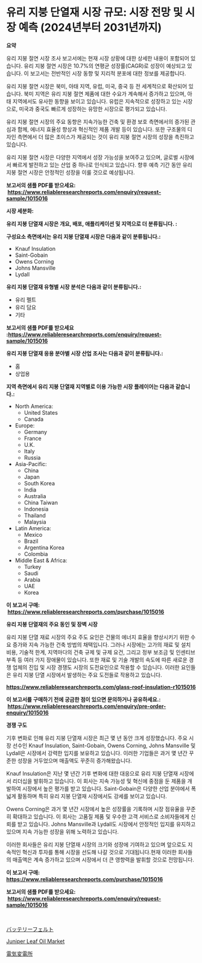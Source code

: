 <p><h1>유리 지붕 단열재 시장 규모: 시장 전망 및 시장 예측 (2024년부터 2031년까지)</h1></p><p><strong>요약</strong></p>
<p><p>유리 지붕 절연 시장 조사 보고서에는 현재 시장 상황에 대한 상세한 내용이 포함되어 있습니다. 유리 지붕 절연 시장은 10.7%의 연평균 성장률(CAGR)로 성장이 예상되고 있습니다. 이 보고서는 전반적인 시장 동향 및 지리적 분포에 대한 정보를 제공합니다.</p><p>유리 지붕 절연 시장은 북미, 아태 지역, 유럽, 미국, 중국 등 전 세계적으로 확산되어 있습니다. 북미 지역은 유리 지붕 절연 제품에 대한 수요가 계속해서 증가하고 있으며, 아태 지역에서도 유사한 동향을 보이고 있습니다. 유럽은 지속적으로 성장하고 있는 시장으로, 미국과 중국도 빠르게 성장하는 유망한 시장으로 평가되고 있습니다.</p><p>유리 지붕 절연 시장의 주요 동향은 지속가능한 건축 및 환경 보호 측면에서의 증가된 관심과 함께, 에너지 효율성 향상과 혁신적인 제품 개발 등이 있습니다. 또한 구조물의 디자인 측면에서 더 많은 초이스가 제공되는 것이 유리 지붕 절연 시장의 성장을 촉진하고 있습니다.</p><p>유리 지붕 절연 시장은 다양한 지역에서 성장 가능성을 보여주고 있으며, 글로벌 시장에서 빠르게 발전하고 있는 산업 중 하나로 인식되고 있습니다. 향후 예측 기간 동안 유리 지붕 절연 시장은 안정적인 성장을 이룰 것으로 예상됩니다.</p></p>
<p><strong>보고서의 샘플 PDF를 받으세요: &nbsp;<a href="https://www.reliableresearchreports.com/enquiry/request-sample/1015016">https://www.reliableresearchreports.com/enquiry/request-sample/1015016</a></strong></p>
<p><strong>시장 세분화:</strong></p>
<p><strong> 유리 지붕 단열재 시장은 개요, 배포, 애플리케이션 및 지역으로 더 분류됩니다. :</strong></p>
<p><strong>구성요소 측면에서는 유리 지붕 단열재 시장은 다음과 같이 분류됩니다.:</strong></p>
<p><ul><li>Knauf Insulation</li><li>Saint-Gobain</li><li>Owens Corning</li><li>Johns Mansville</li><li>Lydall</li></ul></p>
<p><strong> 유리 지붕 단열재 유형별 시장 분석은 다음과 같이 분류됩니다.:</strong></p>
<p><ul><li>유리 펠트</li><li>유리 담요</li><li>기타</li></ul></p>
<p><strong>보고서의 샘플 PDF를 받으세요 :<a href="https://www.reliableresearchreports.com/enquiry/request-sample/1015016">https://www.reliableresearchreports.com/enquiry/request-sample/1015016</a></strong></p>
<p><strong> 유리 지붕 단열재 응용 분야별 시장 산업 조사는 다음과 같이 분류됩니다.:</strong></p>
<p><ul><li>홈</li><li>상업용</li></ul></p>
<p><strong>지역 측면에서 유리 지붕 단열재 지역별로 이용 가능한 시장 플레이어는 다음과 같습니다.:</strong></p>
<p><ul>
    <li>
        North America:
        <ul>
            <li>United States</li>
            <li>Canada</li>
        </ul>
    </li>
    <li>
        Europe:
        <ul>
            <li>Germany</li>
            <li>France</li>
            <li>U.K.</li>
            <li>Italy</li>
            <li>Russia</li>
        </ul>
    </li>
    <li>
        Asia-Pacific:
        <ul>
            <li>China</li>
            <li>Japan</li>
            <li>South Korea</li>
            <li>India</li>
            <li>Australia</li>
            <li>China Taiwan</li>
            <li>Indonesia</li>
            <li>Thailand</li>
            <li>Malaysia</li>
        </ul>
    </li>
    <li>
        Latin America:
        <ul>
            <li>Mexico</li>
            <li>Brazil</li>
            <li>Argentina Korea</li>
            <li>Colombia</li>
        </ul>
    </li>
    <li>
        Middle East & Africa:
        <ul>
            <li>Turkey</li>
            <li>Saudi</li>
            <li>Arabia</li>
            <li>UAE</li>
            <li>Korea</li>
        </ul>
    </li>
    </ul></p>
<p><strong>이 보고서 구매: &nbsp;<a href="https://www.reliableresearchreports.com/purchase/1015016">https://www.reliableresearchreports.com/purchase/1015016</a></strong></p>
<p><strong>유리 지붕 단열재의 주요 동인 및 장벽 시장</strong></p>
<p><p>유리 지붕 단열 재료 시장의 주요 주도 요인은 건물의 에너지 효율을 향상시키기 위한 수요 증가와 지속 가능한 건축 방법의 채택입니다. 그러나 시장에는 고가의 재료 및 설치 비용, 기술적 한계, 지역마다의 건축 규제 및 규제 요건, 그리고 정부 보조금 및 인센티브 부족 등 여러 가지 장애물이 있습니다. 또한 재료 및 기술 개발의 속도에 따른 새로운 경쟁 업체의 진입 및 시장 경쟁도 시장의 도전요인으로 작용할 수 있습니다. 이러한 요인들은 유리 지붕 단열 시장에서 발생하는 주요 도전들로 작용하고 있습니다.</p></p>
<p><strong><a href="https://www.reliableresearchreports.com/glass-roof-insulation-r1015016">https://www.reliableresearchreports.com/glass-roof-insulation-r1015016</a></strong></p>
<p><strong>이 보고서를 구매하기 전에 궁금한 점이 있으면 문의하거나 공유하세요.: &nbsp;<a href="https://www.reliableresearchreports.com/enquiry/pre-order-enquiry/1015016">https://www.reliableresearchreports.com/enquiry/pre-order-enquiry/1015016</a></strong></p>
<p><strong>경쟁 구도</strong></p>
<p><p>기후 변화로 인해 유리 지붕 단열재 시장은 최근 몇 년 동안 크게 성장했습니다. 주요 시장 선수인 Knauf Insulation, Saint-Gobain, Owens Corning, Johns Mansville 및 Lydall은 시장에서 강력한 입지를 보유하고 있습니다. 이러한 기업들은 과거 몇 년간 꾸준한 성장을 거두었으며 매출액도 꾸준히 증가해왔습니다.</p><p>Knauf Insulation은 지난 몇 년간 기후 변화에 대한 대응으로 유리 지붕 단열재 시장에서 리더십을 발휘하고 있습니다. 이 회사는 지속 가능성 및 혁신에 중점을 둔 제품을 개발하여 시장에서 높은 평가를 받고 있습니다. Saint-Gobain은 다양한 산업 분야에서 폭넓게 활동하며 특히 유리 지붕 단열재 시장에서도 강세를 보이고 있습니다.</p><p>Owens Corning은 과거 몇 년간 시장에서 높은 성장률을 기록하며 시장 점유율을 꾸준히 확대하고 있습니다. 이 회사는 고품질 제품 및 우수한 고객 서비스로 소비자들에게 신뢰를 받고 있습니다. Johns Mansville과 Lydall도 시장에서 안정적인 입지를 유지하고 있으며 지속 가능한 성장을 위해 노력하고 있습니다.</p><p>이러한 회사들은 유리 지붕 단열재 시장의 크기와 성장에 기여하고 있으며 앞으로도 지속적인 혁신과 투자를 통해 시장을 선도해 나갈 것으로 기대됩니다.현재 이러한 회사들의 매출액은 계속 증가하고 있으며 시장에서 더 큰 영향력을 발휘할 것으로 전망됩니다.</p></p>
<p><strong>이 보고서 구매: &nbsp; <a href="https://www.reliableresearchreports.com/purchase/1015016">https://www.reliableresearchreports.com/purchase/1015016</a></strong></p>
<p><strong>보고서의 샘플 PDF를 받으세요: &nbsp;<a href="https://www.reliableresearchreports.com/enquiry/request-sample/1015016">https://www.reliableresearchreports.com/enquiry/request-sample/1015016</a></strong><strong></strong></p>
<p>&nbsp;</p>
<p><p><a href="https://github.com/KaydenJohns1964/Market-Research-Report-List-1/blob/main/425691221577.md">バッテリーフェルト</a></p><p><a href="https://circular-yam-9b9.notion.site/Juniper-Leaf-Oil-Market-Provides-a-Comprehensive-Analysis-Including-a-Macro-Overview-of-the-Market-a-b87d09d60b6c4f50a09fd8593d153f5d">Juniper Leaf Oil Market</a></p><p><a href="https://github.com/marbadji/Market-Research-Report-List-1/blob/main/652407721576.md">電気変電所</a></p></p>